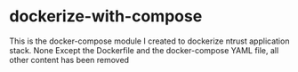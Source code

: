 # dockerize-with-compose
This is the docker-compose module I created to dockerize ntrust application stack. None Except the Dockerfile and the docker-compose YAML file, all other content has been removed
